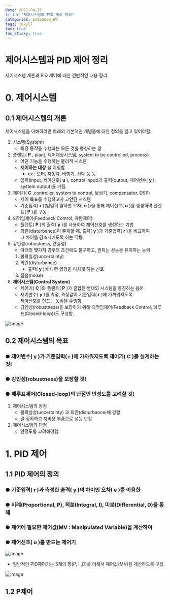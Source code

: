 ```yaml
---
date: 2021-04-15
title: "제어시스템과 PID 제어 정리"
categories: Embedded_HW
tags: jekyll
toc: true  
toc_sticky: true 
---
```


제어시스템과 PID 제어 정리
=============

제어시스템 개론과 PID 제어에 대한 전반적인 내용 정리.

# 0. 제어시스템
## 0.1 제어시스템의 개론
제어시스템을 이해하려면 아래의 기본적인 개념들에 대한 정의를 알고 있어야함.    

1. 시스템(System)
    * 특정 동작을 수행하는 모든 것을 통칭하는 말
2. 플랜트( **P** , plant, 제어대상시스템, system to be controlled, process)
    * 어떤 기능을 수행하는 물리적 시스템
    * **제어하는 대상** 을 지칭함.
        * ex : 모터, 자동차, 비행기, 선박 등 등
    * 입력(input, 제어신호( **u** ), control input)과 출력(output, 제어변수( **y** ), system output)을 가짐.
3. 제어기( **C** ,controller, system to control, 보상기, compensator, DSP)
    * 제어 목표를 수행하고자 고안된 시스템
    * 기준입력( **r** )(엄밀히 말하면 오차( **e** ))을 통해 제어신호( **u** )를 생성하여 플랜트( **P** )를 구동
4. 되먹임제어(Feedback Control, 궤환제어)
    * 플랜트( **P** )의 출력( **y** )를 사용하여 제어신호를 생성하는 기법
    * 외란(disturbance)이 존재할 때, 출력( **y** )과 기준입력( **r** )을 비교하여    
      그 차이를 감소시키도록 하는 작동.
5. 강인성(robustness, 견실성)
    * 아래의 몇가지 경우의 조건에도 불구하고, 원하는 성능을 유지하는 능력
    1. 불확실성(uncertainty)
    2. 외란(disturbance)
        *  출력( **y** )에 나쁜 영향을 미치게 하는 신호
    3. 잡음(noise)
6. **제어시스템(Control System)**
    * 제어기( **C** )와 플랜트( **P** )가 결합된 형태의 시스템을 통칭하는 용어
    * 제어변수( **y** )를 측정, 측정값이 기준입력( **r** )에 가까워지도록    
      제어신호를 만드는 동작을 수행함.
    * 강인성(robustness)을 보장하기 위해 되먹임제어(Feedback Control, 폐루프(Closed-loop))도 구성함.    

![image](https://user-images.githubusercontent.com/79636864/114800515-d2c9cc00-9dd4-11eb-8cf2-234ddc2a94b7.png)    


## 0.2 제어시스템의 목표    
### ● 제어변수( **y** )가 기준입력( **r** )에 가까워지도록 제어기( **C** )를 설계하는 것!
### ● 강인성(robustness)을 보장할 것!  
### ● 폐루프제어(Closed-loop)의 단점인 안정도를 고려할 것!


1. 제어시스템의 장점
    * 불확실성(uncertainty) 과 외란(disturbance)에 강함
    * 덜 정확하고 저비용 부품으로 성능 보장
2. 제어시스템의 단점
    * 안정도를 고려해야함.    

# 1. PID 제어
## 1.1 PID 제어의 정의
### ● 기준입력( **r** )과 측정한 출력( **y** )의 차이인 오차( **e** )를 이용한
### ● 비례(Proportional, P), 적분(Integral, I), 미분(Differential, D)을 통해    
### ● 제어에 필요한 제어값(MV : Manipulated Variable)을 계산하여    
### ● 제어신호( **u** )를 만드는 제어기    

![image](https://user-images.githubusercontent.com/79636864/114802890-6e5d3b80-9dd9-11eb-8326-be266f217c4e.png)    

* 일반적인 PID제어기는 3개의 항(P, I ,D)를 더해서 제어값(MV)을 계산하도록 구성.    

![image](https://user-images.githubusercontent.com/79636864/114803463-7a95c880-9dda-11eb-9a8e-cb93c8d40256.png)    


## 1.2 P제어
